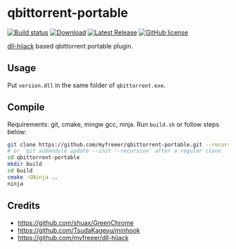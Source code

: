 # qbittorrent-portable
[![Build status](https://ci.appveyor.com/api/projects/status/1jbe4fogvjyg9vlk?svg=true)](https://ci.appveyor.com/project/myfreeer/qbittorrent-portable)
[![Download](https://img.shields.io/github/downloads/myfreeer/qbittorrent-portable/total.svg)](https://github.com/myfreeer/qbittorrent-portable/releases)
[![Latest Release](https://img.shields.io/github/release/myfreeer/qbittorrent-portable.svg)](https://github.com/myfreeer/qbittorrent-portable/releases/latest)
[![GitHub license](https://img.shields.io/github/license/myfreeer/qbittorrent-portable.svg)](LICENSE)

[dll-hijack](https://github.com/myfreeer/dll-hijack) based qbittorrent portable plugin.

## Usage
Put `version.dll` in the same folder of `qbittorrent.exe`.

## Compile
Requirements: git, cmake, mingw gcc, ninja.
Run `build.sh` or follow steps below:
```bash
git clone https://github.com/myfreeer/qbittorrent-portable.git --recursive
# or `git submodule update --init --recursive` after a regular clone
cd qbittorrent-portable
mkdir build
cd build
cmake -GNinja ..
ninja
```

## Credits
* https://github.com/shuax/GreenChrome
* https://github.com/TsudaKageyu/minhook
* https://github.com/myfreeer/dll-hijack
